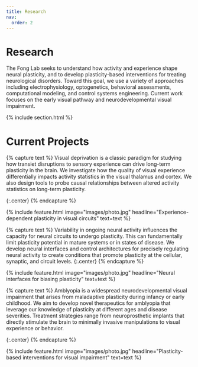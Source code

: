 ```yaml
---
title: Research
nav:
  order: 2
---
```


# <i class="fas fa-microscope"></i>Research

The Fong Lab seeks to understand how activity and experience shape neural plasticity, and to develop plasticity-based interventions for treating neurological disorders.  Toward this goal, we use a variety of approaches including electrophysiology, optogenetics, behavioral assessments, computational modeling, and control systems engineering.  Current work focuses on the early visual pathway and neurodevelopmental visual impairment.

{% include section.html %}

# Current Projects

{% capture text %}
Visual deprivation is a classic paradigm for studying how transiet disruptions to sensory experience can drive long-term plasticity in the brain.  We investigate how the quality of visual experience differentially impacts activity statistics in the visual thalamus and cortex.  We also design tools to probe causal relationships between altered activity statistics on long-term plasticity.

{:.center}
{% endcapture %}

{%
  include feature.html
  image="images/photo.jpg"
  headline="Experience-dependent plasticity in visual circuits"
  text=text
%}

{% capture text %}
Variability in ongoing neural activity influences the capacity for neural circuits to undergo plasticity.  This can fundamentally limit plasticity potential in mature systems or in states of disease.  We develop neural interfaces and control architectures for precisely regulating neural activity to create conditions that promote plasticity at the cellular, synaptic, and circuit levels.
{:.center}
{% endcapture %}

{%
  include feature.html
  image="images/photo.jpg"
  headline="Neural interfaces for biasing plasticity"
  text=text
%}

{% capture text %}
Amblyopia is a widespread neurodevelopmental visual impairment that arises from maladaptive plasticity during infancy or early childhood.  We aim to develop novel therapeutics for amblyopia that leverage our knowledge of plasticity at different ages and disease severities.  Treatment strategies range from neuroprosthetic implants that directly stimulate the brain to minimally invasive manipulations to visual experience or behavior.

{:.center}
{% endcapture %}

{%
  include feature.html
  image="images/photo.jpg"
  headline="Plasticity-based interventions for visual impairment"
  text=text
%}
